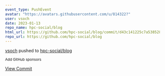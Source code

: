 ```yaml
---
event_type: PushEvent
avatar: "https://avatars.githubusercontent.com/u/814322?"
user: vsoch
date: 2023-01-13
repo_name: hpc-social/blog
html_url: https://github.com/hpc-social/blog/commit/d43c141225c7a538528bf86fda7d64978bad04cc
repo_url: https://github.com/hpc-social/blog
---
```


<a href='https://github.com/vsoch' target='_blank'>vsoch</a> pushed to <a href='https://github.com/hpc-social/blog' target='_blank'>hpc-social/blog</a>

<small>Add GitHub sponsors</small>

<a href='https://github.com/hpc-social/blog/commit/d43c141225c7a538528bf86fda7d64978bad04cc' target='_blank'>View Commit</a>